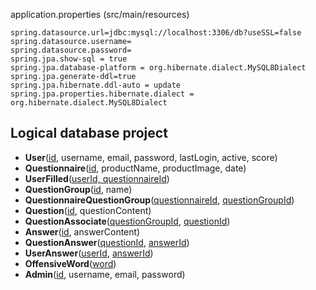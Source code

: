 application.properties (src/main/resources)

```
spring.datasource.url=jdbc:mysql://localhost:3306/db?useSSL=false
spring.datasource.username=
spring.datasource.password=
spring.jpa.show-sql = true
spring.jpa.database-platform = org.hibernate.dialect.MySQL8Dialect
spring.jpa.generate-ddl=true
spring.jpa.hibernate.ddl-auto = update
spring.jpa.properties.hibernate.dialect = org.hibernate.dialect.MySQL8Dialect
```


## Logical database project

* **User**(<u>id</u>, username, email, password, lastLogin, active, score)
* **Questionnaire**(<u>id</u>, productName, productImage, date)
* **UserFilled**(<u>userId, questionnaireId</u>)
* **QuestionGroup**(<u>id</u>, name)
* **QuestionnaireQuestionGroup**(<u>questionnaireId</u>, <u>questionGroupId</u>)
* **Question**(<u>id</u>, questionContent)
* **QuestionAssociate**(<u>questionGroupId</u>, <u>questionId</u>)
* **Answer**(<u>id</u>, answerContent)
* **QuestionAnswer**(<u>questionId</u>, <u>answerId</u>)
* **UserAnswer**(<u>userId</u>, <u>answerId</u>)
* **OffensiveWord**(<u>word</u>)
* **Admin**(<u>id</u>, username, email, password)


